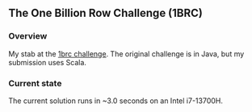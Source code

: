 ## The One Billion Row Challenge (1BRC)

### Overview

My stab at the [1brc challenge](https://github.com/gunnarmorling/1brc/blob/main/README.md).
The original challenge is in Java, but my submission uses Scala.

### Current state

The current solution runs in ~3.0 seconds on an Intel i7-13700H.
